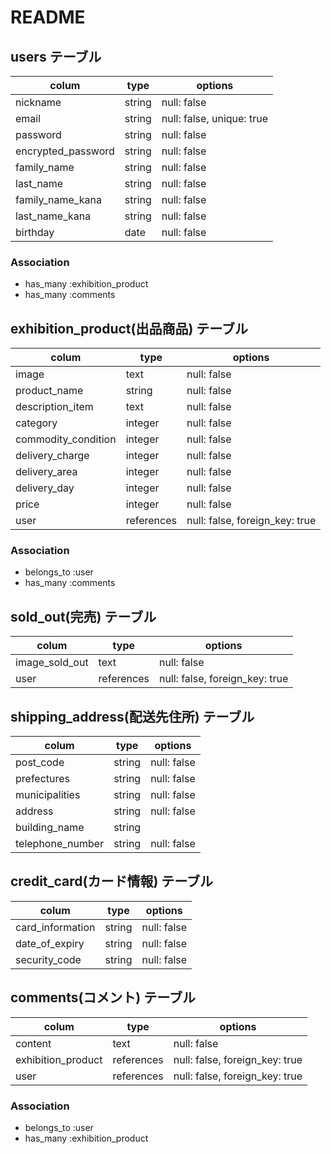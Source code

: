 # README

## users テーブル
| colum                | type      | options                  |
| -------------------- | --------- | ------------------------ |
| nickname             | string    | null: false              |
| email                | string    | null: false, unique: true|
| password             | string    | null: false              |
| encrypted_password   | string    | null: false              |
| family_name          | string    | null: false              |
| last_name            | string    | null: false              |
| family_name_kana     | string    | null: false              |
| last_name_kana       | string    | null: false              |
| birthday             | date      | null: false              |

### Association
- has_many :exhibition_product
- has_many :comments

## exhibition_product(出品商品) テーブル
| colum                | type        | options                        |
| -------------------- | ----------- | ------------------------------ |
| image                | text        | null: false                    |
| product_name         | string      | null: false                    |
| description_item     | text        | null: false                    |
| category             | integer     | null: false                    |
| commodity_condition  | integer     | null: false                    |
| delivery_charge      | integer     | null: false                    |
| delivery_area        | integer     | null: false                    |
| delivery_day         | integer     | null: false                    |
| price                | integer     | null: false                    |
| user                 | references  | null: false, foreign_key: true |

### Association
- belongs_to :user
- has_many :comments

## sold_out(完売) テーブル
| colum                | type        | options                        |
| -------------------- | ----------- | ------------------------------ |
| image_sold_out       | text        | null: false                    |
| user                 | references  | null: false, foreign_key: true |

## shipping_address(配送先住所) テーブル
| colum                | type        | options                        |
| -------------------- | ----------- | ------------------------------ |
| post_code            | string      | null: false                    |
| prefectures          | string      | null: false                    |
| municipalities       | string      | null: false                    |
| address              | string      | null: false                    |
| building_name        | string      |                                |
| telephone_number     | string      | null: false                    |

## credit_card(カード情報) テーブル
| colum                | type        | options                        |
| -------------------- | ----------- | ------------------------------ |
| card_information     | string      | null: false                    |
| date_of_expiry       | string      | null: false                    |
| security_code        | string      | null: false                    |

## comments(コメント) テーブル
| colum                | type        | options                        |
| -------------------- | ----------- | ------------------------------ |
| content              | text        | null: false                    | 
| exhibition_product   | references  | null: false, foreign_key: true |
| user                 | references  | null: false, foreign_key: true |

### Association
- belongs_to :user
- has_many   :exhibition_product

